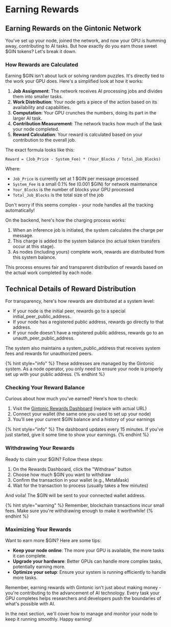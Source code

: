 # Earning Rewards

## Earning Rewards on the Gintonic Network

You've set up your node, joined the network, and now your GPU is humming away, contributing to AI tasks. But how exactly do you earn those sweet $GIN tokens? Let's break it down.

### How Rewards are Calculated

Earning $GIN isn't about luck or solving random puzzles. It's directly tied to the work your GPU does. Here's a simplified look at how it works:

1. **Job Assignment**: The network receives AI processing jobs and divides them into smaller tasks.
2. **Work Distribution**: Your node gets a piece of the action based on its availability and capabilities.
3. **Computation**: Your GPU crunches the numbers, doing its part in the larger AI task.
4. **Contribution Measurement**: The network tracks how much of the task your node completed.
5. **Reward Calculation**: Your reward is calculated based on your contribution to the overall job.

The exact formula looks like this:

```
Reward = (Job_Price - System_Fee) * (Your_Blocks / Total_Job_Blocks)
```

Where:

* `Job_Price` is currently set at 1 $GIN per message processed
* `System_Fee` is a small 0.1% fee (0.001 $GIN) for network maintenance
* `Your_Blocks` is the number of blocks your GPU processed
* `Total_Job_Blocks` is the total size of the job

Don't worry if this seems complex - your node handles all the tracking automatically!

On the backend, here's how the charging process works:

1. When an inference job is initiated, the system calculates the charge per message.
2. This charge is added to the system balance (no actual token transfers occur at this stage).
3. As nodes (including yours) complete work, rewards are distributed from this system balance.

This process ensures fair and transparent distribution of rewards based on the actual work completed by each node.

## Technical Details of Reward Distribution

For transparency, here's how rewards are distributed at a system level:

- If your node is the initial peer, rewards go to a special initial_peer_public_address.
- If your node has a registered public address, rewards go directly to that address.
- If your node doesn't have a registered public address, rewards go to an unauth_peer_public_address.

The system also maintains a system_public_address that receives system fees and rewards for unauthorized peers.

{% hint style="info" %}
These addresses are managed by the Gintonic system. As a node operator, you only need to ensure your node is properly set up with your public address.
{% endhint %}

### Checking Your Reward Balance

Curious about how much you've earned? Here's how to check:

1. Visit the [Gintonic Rewards Dashboard](https://rewards.gintonic.ai) (replace with actual URL)
2. Connect your wallet (the same one you used to set up your node)
3. You'll see your current $GIN balance and a history of your earnings

{% hint style="info" %}
The dashboard updates every 15 minutes. If you've just started, give it some time to show your earnings.
{% endhint %}

### Withdrawing Your Rewards

Ready to claim your $GIN? Follow these steps:

1. On the Rewards Dashboard, click the "Withdraw" button
2. Choose how much $GIN you want to withdraw
3. Confirm the transaction in your wallet (e.g., MetaMask)
4. Wait for the transaction to process (usually takes a few minutes)

And voila! The $GIN will be sent to your connected wallet address.

{% hint style="warning" %}
Remember, blockchain transactions incur small fees. Make sure you're withdrawing enough to make it worthwhile!
{% endhint %}

### Maximizing Your Rewards

Want to earn more $GIN? Here are some tips:

* **Keep your node online**: The more your GPU is available, the more tasks it can complete.
* **Upgrade your hardware**: Better GPUs can handle more complex tasks, potentially earning more.
* **Optimize your setup**: Ensure your system is running efficiently to handle more tasks.

Remember, earning rewards with Gintonic isn't just about making money - you're contributing to the advancement of AI technology. Every task your GPU completes helps researchers and developers push the boundaries of what's possible with AI.

In the next section, we'll cover how to manage and monitor your node to keep it running smoothly. Happy earning!
